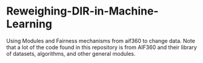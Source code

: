 # Reweighing-DIR-in-Machine-Learning
Using Modules and Fairness mechanisms from aif360 to change data. Note that a lot of the code found in this repository is from AIF360 and their library of datasets, algorithms, and other general modules. 
